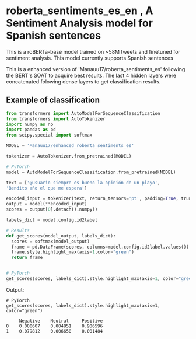 # roberta_sentiments_es_en , A Sentiment Analysis model for Spanish sentences

This is a roBERTa-base model trained on ~58M tweets and finetuned for sentiment analysis. This model currently supports Spanish sentences

This is a enhanced version of 'Manauu17/roberta_sentiments_es' following the BERT's SOAT to acquire best results. The last 4 hidden layers were concatenated folowing dense layers to get classification results. 

## Example of classification

```python
from transformers import AutoModelForSequenceClassification
from transformers import AutoTokenizer
import numpy as np
import pandas as pd
from scipy.special import softmax

MODEL = 'Manauu17/enhanced_roberta_sentiments_es'

tokenizer = AutoTokenizer.from_pretrained(MODEL)

# PyTorch
model = AutoModelForSequenceClassification.from_pretrained(MODEL)

text = ['@usuario siempre es bueno la opinión de un playo',
'Bendito año el que me espera']

encoded_input = tokenizer(text, return_tensors='pt', padding=True, truncation=True)
output = model(**encoded_input)
scores = output[0].detach().numpy()

labels_dict = model.config.id2label

# Results
def get_scores(model_output, labels_dict):
  scores = softmax(model_output)
  frame = pd.DataFrame(scores, columns=model.config.id2label.values())
  frame.style.highlight_max(axis=1,color="green")
  return frame


# PyTorch
get_scores(scores, labels_dict).style.highlight_max(axis=1, color="green")


```
Output: 

```
# PyTorch
get_scores(scores, labels_dict).style.highlight_max(axis=1, color="green")

     Negative    Neutral     Positive
0    0.000607    0.004851    0.906596
1    0.079812    0.006650    0.001484

```

